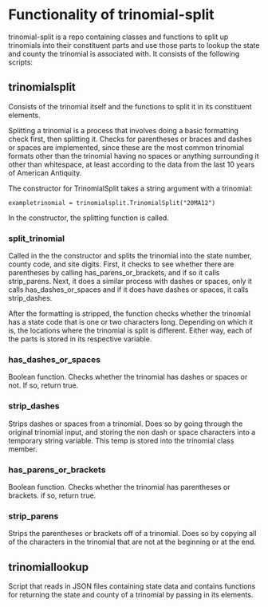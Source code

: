 # Functionality of trinomial-split

trinomial-split is a repo containing classes and functions to split up trinomials into their constituent parts and
use those parts to lookup the state and county the trinomial is associated with. It consists of the following scripts:
## trinomialsplit

Consists of the trinomial itself and the functions to split it in its constituent elements.

Splitting a trinomial is a process that involves doing a basic formatting check first, then splitting it. 
Checks for parentheses or braces and dashes or spaces are implemented, since these are the most common trinomial
formats other than the trinomial having no spaces or anything surrounding it other than whitespace, at least according 
to the data from the last 10 years of American Antiquity. 

The constructor for TrinomialSplit takes a string argument with a trinomial:

```buildoutcfg
exampletrinomial = trinomialsplit.TrinomialSplit("20MA12")
```

In the constructor, the splitting function is called.

### split_trinomial

Called in the the constructor and splits the trinomial into the state number, county code, and site digits. First, it
checks to see whether there are parentheses by calling has_parens_or_brackets, and if so it calls strip_parens.
Next, it does a similar process with dashes or spaces, only it calls has_dashes_or_spaces and if it does have dashes
or spaces, it calls strip_dashes. 

After the formatting is stripped, the function checks whether the trinomial has a state code that is one or two
characters long. Depending on which it is, the locations where the trinomial is split is different. Either way, each of
the parts is stored in its respective variable.

### has_dashes_or_spaces

Boolean function. Checks whether the trinomial has dashes or spaces or not. If so, return true.

### strip_dashes

Strips dashes or spaces from a trinomial. Does so by going through the original trinomial input, and storing the non
dash or space characters into a temporary string variable. This temp is stored into the trinomial class member.

### has_parens_or_brackets

Boolean function. Checks whether the trinomial has parentheses or brackets. if so, return true.

### strip_parens

Strips the parentheses or brackets off of a trinomial. Does so by copying all of the characters in the trinomial that 
are not at the beginning or at the end.



## trinomiallookup

Script that reads in JSON files containing state data and contains functions for returning the state
and county of a trinomial by passing in its elements.




